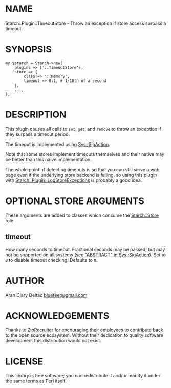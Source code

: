 # NAME

Starch::Plugin::TimeoutStore - Throw an exception if store access surpass a timeout.

# SYNOPSIS

    my $starch = Starch->new(
        plugins => ['::TimeoutStore'],
        store => {
            class => '::Memory',
            timeout => 0.1, # 1/10th of a second
        },
        ...,
    );

# DESCRIPTION

This plugin causes all calls to `set`, `get`, and `remove` to throw
an exception if they surpass a timeout period.

The timeout is implemented using [Sys::SigAction](https://metacpan.org/pod/Sys::SigAction).

Note that some stores implement timeouts themselves and their native
may be better than this naive implementation.

The whole point of detecting timeouts is so that you can still serve
a web page even if the underlying store backend is failing, so
using this plugin with [Starch::Plugin::LogStoreExceptions](https://metacpan.org/pod/Starch::Plugin::LogStoreExceptions) is
probably a good idea.

# OPTIONAL STORE ARGUMENTS

These arguments are added to classes which consume the
[Starch::Store](https://metacpan.org/pod/Starch::Store) role.

## timeout

How many seconds to timeout.  Fractional seconds may be passed, but
may not be supported on all systems (see ["ABSTRACT" in Sys::SigAction](https://metacpan.org/pod/Sys::SigAction#ABSTRACT)).
Set to `0` to disable timeout checking.  Defaults to `0`.

# AUTHOR

Aran Clary Deltac <bluefeet@gmail.com>

# ACKNOWLEDGEMENTS

Thanks to [ZipRecruiter](https://www.ziprecruiter.com/)
for encouraging their employees to contribute back to the open
source ecosystem.  Without their dedication to quality software
development this distribution would not exist.

# LICENSE

This library is free software; you can redistribute it and/or modify
it under the same terms as Perl itself.

